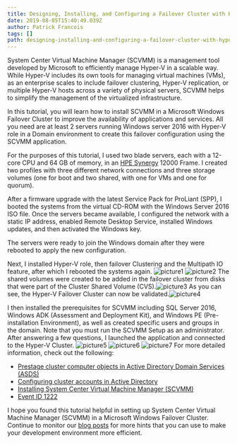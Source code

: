 ```yaml
---
title: Designing, Installing, and Configuring a Failover Cluster with Hyper-V Managed by SCVMM 
date: 2019-08-05T15:40:49.039Z
author: Patrick Francois 
tags: []
path: designing-installing-and-configuring-a-failover-cluster-with-hyper-v-man
---
```

System Center Virtual Machine Manager (SCVMM) is a management tool developed by Microsoft to efficiently manage Hyper-V in a scalable way. While Hyper-V includes its own tools for managing virtual machines (VMs), as an enterprise scales to include failover clustering, Hyper-V replication, or multiple Hyper-V hosts across a variety of physical servers, SCVMM helps to simplify the management of the virtualized infrastructure. 

In this tutorial, you will learn how to install SCVMM in a Microsoft Windows Failover Cluster to improve the availability of applications and services. All you need are at least 2 servers running Windows server 2016 with Hyper-V role in a Domain environment to create this failover configuration using the SCVMM application.  

For the purposes of this tutorial, I used two blade servers, each with a 12-core CPU and 64 GB of memory, in an [HPE Synergy](https://www.hpe.com/us/en/integrated-systems/synergy.html) 12000 Frame. I created two profiles with three different network connections and three storage volumes (one for boot and two shared, with one for VMs and one for quorum). 

After a firmware upgrade with the latest Service Pack for ProLiant (SPP), I booted the systems from the virtual CD-ROM with the Windows Server 2016 ISO file. Once the servers became available, I configured the network with a static IP address, enabled Remote Desktop Service, installed Windows updates, and then activated the Windows key.

The servers were ready to join the Windows domain after they were rebooted to apply the new configuration.

Next, I installed Hyper-V role, then failover Clustering and the Multipath IO feature, after which I rebooted the systems again. 
![picture1](https://hpe-developer-portal.s3.amazonaws.com/uploads/media/2019/8/picture1-1565019791083.png)
![picture2](https://hpe-developer-portal.s3.amazonaws.com/uploads/media/2019/8/picture2-1565019843536.png)
The shared volumes were created to be added in the failover cluster from disks that were part of the Cluster Shared Volume (CVS).![picture3](https://hpe-developer-portal.s3.amazonaws.com/uploads/media/2019/8/picture3-1565019886020.png)
As you can see, the Hyper-V Failover Cluster can now be validated.![picture4](https://hpe-developer-portal.s3.amazonaws.com/uploads/media/2019/8/picture4-1565019943404.png)

I then installed the prerequisites for SCVMM including SQL Server 2016, Windows ADK (Assessment and Deployment Kit), and Windows PE (Pre-installation Environment), as well as created specific users and groups in the domain. Note that you must run the SCVMM Setup as an administrator. After answering a few questions, I Iaunched the application and connected to the Hyper-V Cluster.
![picture5](https://hpe-developer-portal.s3.amazonaws.com/uploads/media/2019/8/picture5-1565020033667.png)
![picture6](https://hpe-developer-portal.s3.amazonaws.com/uploads/media/2019/8/picture6-1565020039994.png)
![picture7](https://hpe-developer-portal.s3.amazonaws.com/uploads/media/2019/8/picture7-1565020045576.png)
For more detailed information, check out the following:

* [Prestage cluster computer objects in Active Directory Domain Services (ASDS)](https://docs.microsoft.com/en-us/windows-server/failover-clustering/prestage-cluster-adds)     
* [Configuring cluster accounts in Active Directory](https://docs.microsoft.com/en-us/windows-server/failover-clustering/configure-ad-accounts)    
* [Installing System Center Virtual Machine Manager (SCVMM)](http://www.garethjones294.com/installing-system-center-virtual-machine-manager-2016-step-by-step-quick-start-deployment-guide/)  
* [Event ID 1222](https://support.microsoft.com/en-gb/help/2770582/event-id-1222-when-you-create-a-windows-server-2012-failover-cluster)   
	
I hope you found this tutorial helpful in setting up System Center Virtual Machine Manager (SCVMM) in a Microsoft Windows Failover Cluster. Continue to monitor our [blog posts](https://developer.hpe.com/blog) for more hints that you can use to make your development environment more efficient.

